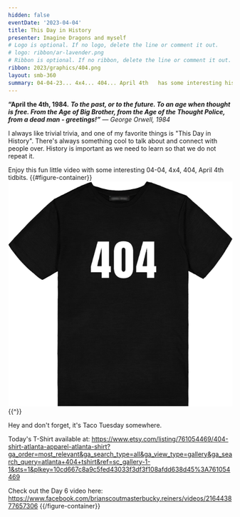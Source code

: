 ```yaml
---
hidden: false
eventDate: '2023-04-04'
title: This Day in History
presenter: Imagine Dragons and myself
# Logo is optional. If no logo, delete the line or comment it out.
# logo: ribbon/ar-lavender.png
# Ribbon is optional. If no ribbon, delete the line or comment it out.
ribbon: 2023/graphics/404.png
layout: smb-360
summary: 04-04-23... 4x4... 404... April 4th   has some interesting history
---
```

**“April the 4th, 1984.**
***To the past, or to the future. To an age when thought is free. From the Age of Big Brother, from the Age of the Thought Police, from a dead man - greetings!”*** *― George Orwell, 1984*

I always like trivial trivia, and one of my favorite things is "This Day in History". There's always something cool to talk about and connect with people over.  History is important as we need to learn so that we do not repeat it.

Enjoy this fun little video with some interesting 04-04, 4x4, 404, April 4th tidbits.
{{#figure-container}}
<img src="graphics/day-06-t.png" class="Maw(100%)">
{{^}}

Hey and don't forget, it's Taco Tuesday somewhere.

Today's T-Shirt available at: https://www.etsy.com/listing/761054469/404-shirt-atlanta-apparel-atlanta-shirt?ga_order=most_relevant&ga_search_type=all&ga_view_type=gallery&ga_search_query=atlanta+404+tshirt&ref=sc_gallery-1-1&sts=1&plkey=10cd667c8a9c5fed43033f3df3f108afdd638d45%3A761054469

Check out the Day 6 video here: https://www.facebook.com/brianscoutmasterbucky.reiners/videos/216443877657306
{{/figure-container}}


